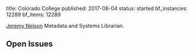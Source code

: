 title: Colorado College
published: 2017-08-04
status: started
bf_instances: 12289 
bf_items: 12289


[Jeremy Nelson](/people/nelson-jeremy) Metadata and Systems Librarian.

## Open Issues
